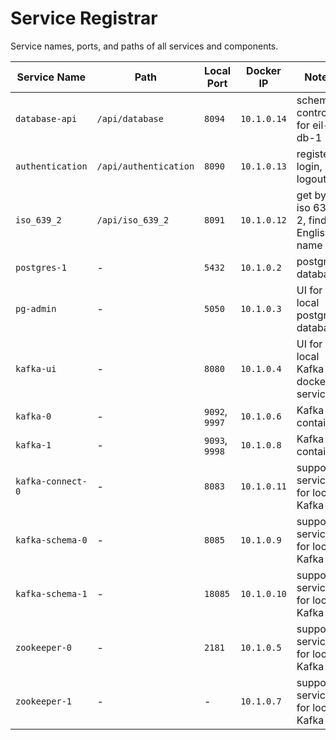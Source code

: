 # Service Registrar

Service names, ports, and paths of all services and components.

| Service Name          | Path                  | Local Port        | Docker IP     | Notes                                     |
| ---                   | ---                   | ---               | ---           | ---                                       |
| `database-api`        | `/api/database`       | `8094`            | `10.1.0.14`   | schema control for eil-db-1               |
| `authentication`      | `/api/authentication` | `8090`            | `10.1.0.13`   | register, login, logout, ...              |
| `iso_639_2`           | `/api/iso_639_2`      | `8091`            | `10.1.0.12`   | get by iso 639-2, find by English name    |
| `postgres-1`          | -                     | `5432`            | `10.1.0.2`    | postgres database                         |
| `pg-admin`            | -                     | `5050`            | `10.1.0.3`    | UI for local postgres database            |
| `kafka-ui`            | -                     | `8080`            | `10.1.0.4`    | UI for the local Kafka docker service     |
| `kafka-0`             | -                     | `9092`, `9997`    | `10.1.0.6`    | Kafka container                           |
| `kafka-1`             | -                     | `9093`, `9998`    | `10.1.0.8`    | Kafka container                           |
| `kafka-connect-0`     | -                     | `8083`            | `10.1.0.11`   | support service for local Kafka           |
| `kafka-schema-0`      | -                     | `8085`            | `10.1.0.9`    | support service for local Kafka           |
| `kafka-schema-1`      | -                     | `18085`           | `10.1.0.10`   | support service for local Kafka           |
| `zookeeper-0`         | -                     | `2181`            | `10.1.0.5`    | support service for local Kafka           |
| `zookeeper-1`         | -                     | -                 | `10.1.0.7`    | support service for local Kafka           |

